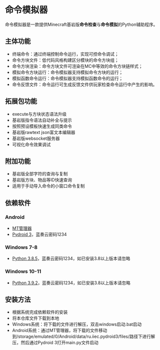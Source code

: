 # 命令模拟器
命令模拟器是一款提供Minecraft基岩版**命令检查**与**命令模拟**的Python辅助程序。
## 主体功能
* 终端命令：通过终端控制命令运行，实现可控命令调试；
* 命令方块文件：低代码风格构建区分模块的命令方块组；
* 命令方块渲染：命令方块文件可渲染在MC中等效的命令方块链样式；
* 模拟命令方块运行：命令模拟器支持模拟命令方块的运行；
* 模拟函数命令运行：命令模拟器支持模拟函数命令的运行；
* 命令反馈文件：命令运行可生成反馈文件供玩家检查命令运行中产生的影响。
## 拓展包功能
* execute与方块状态语法升级
* 基岩版指令语法自动补全与提示
* 按照预设模板快速生成同类命令
* 基岩版rawtext json富文本编辑器
* 基岩版websocket服务器
* 可视化命令效果调试
## 附加功能
* 基岩版全部字符的查询与复制
* 基岩版方块、物品等ID快速查询
* 适用于手动导入命令的小窗口命令复制
## 依赖软件
### Android
* [MT管理器](https://mt2.cn/download/)
* [Pydroid 3](https://wwop.lanzoul.com/id23d0qq8vah)，蓝奏云密码1234
### Windows 7-8
* [Python 3.8.5](https://wwm.lanzoul.com/iZMN61nfljch)，蓝奏云密码1234，如已安装3.8以上版本请忽略
### Windows 10-11
* [Python 3.9.2](https://wwop.lanzoul.com/isS760vu6rvg)，蓝奏云密码1234，如已安装3.8以上版本请忽略
## 安装方法
* 根据系统完成依赖软件的安装
* 将本仓库文件下载到本地
* Windows系统：将下载的文件进行解压，双击windows启动.bat启动
* Android系统：通过MT管理器，将下载的文件移动到/storage/emulated/0/Android/data/ru.iiec.pydroid3/files/路径下进行解压，然后通过Pydroid 3打开main.py文件启动
